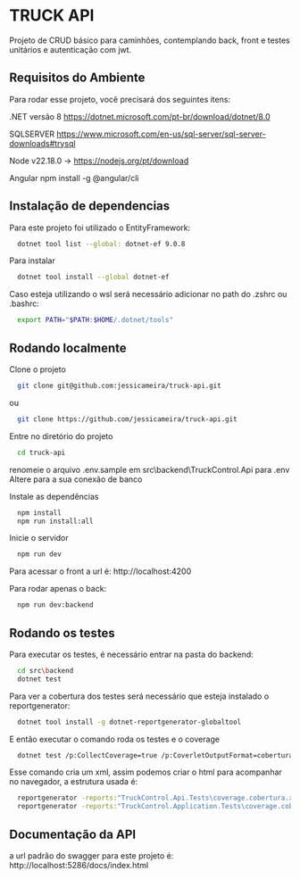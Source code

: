 
# TRUCK API

Projeto de CRUD básico para caminhões, contemplando back, front e testes unitários e autenticação com jwt.


## Requisitos do Ambiente

Para rodar esse projeto, você precisará dos seguintes itens:

.NET versão 8 https://dotnet.microsoft.com/pt-br/download/dotnet/8.0

SQLSERVER https://www.microsoft.com/en-us/sql-server/sql-server-downloads#trysql

Node v22.18.0 -> https://nodejs.org/pt/download

Angular npm install -g @angular/cli
## Instalação de dependencias

Para este projeto foi utilizado o EntityFramework: 
```bash
  dotnet tool list --global: dotnet-ef 9.0.8
```

Para instalar
```bash
  dotnet tool install --global dotnet-ef
```

Caso esteja utilizando o wsl será necessário adicionar no path do .zshrc ou .bashrc:
```bash
  export PATH="$PATH:$HOME/.dotnet/tools"
```

    
## Rodando localmente

Clone o projeto

```bash
  git clone git@github.com:jessicameira/truck-api.git
```
ou

```bash
  git clone https://github.com/jessicameira/truck-api.git
```

Entre no diretório do projeto

```bash
  cd truck-api
```
renomeie o arquivo .env.sample em src\backend\TruckControl.Api para .env
Altere para a sua conexão de banco

Instale as dependências

```bash
  npm install
  npm run install:all
```

Inicie o servidor

```bash
  npm run dev
```
Para acessar o front a url é: http://localhost:4200

Para rodar apenas o back:
```bash
  npm run dev:backend
```
## Rodando os testes

Para executar os testes, é necessário entrar na pasta do backend:

```bash
  cd src\backend
  dotnet test
```
Para ver a cobertura dos testes será necessário que esteja instalado o reportgenerator:
```bash
  dotnet tool install -g dotnet-reportgenerator-globaltool
```

E então executar o comando roda os testes e o coverage
```bash
  dotnet test /p:CollectCoverage=true /p:CoverletOutputFormat=cobertura
```

Esse comando cria um xml, assim podemos criar o html para acompanhar no navegador, a estrutura usada é:
```bash
  reportgenerator -reports:"TruckControl.Api.Tests\coverage.cobertura.xml" -targetdir:"coveragereport" -reporttypes:Html
  reportgenerator -reports:"TruckControl.Application.Tests\coverage.cobertura.xml" -targetdir:"coveragereport" -reporttypes:Html
```

## Documentação da API

a url padrão do swagger para este projeto é: http://localhost:5286/docs/index.html



